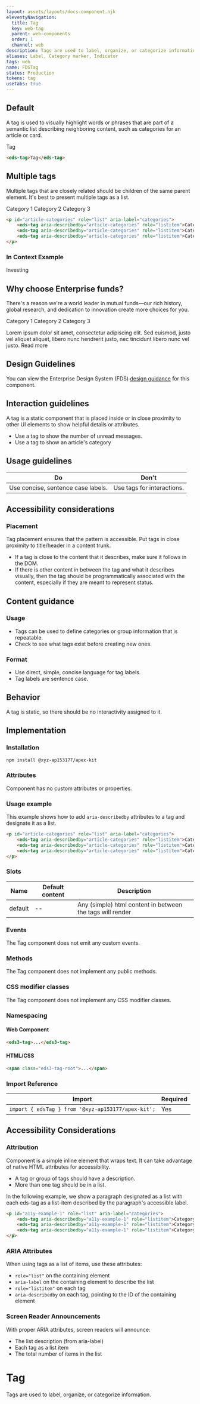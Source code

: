 ```yaml
---
layout: assets/layouts/docs-component.njk
eleventyNavigation:
  title: Tag
  key: web-tag
  parent: web-components
  order: 1
  channel: web
description: Tags are used to label, organize, or categorize information.
aliases: Label, Category marker, Indicator
tags: web
name: FDSTag
status: Production
tokens: tag
useTabs: true
---
```


<!-- SECTION: examples -->
## Default

A tag is used to visually highlight words or phrases that are part of a semantic list describing neighboring content, such as categories for an article or card.

<div class="example">
  <eds-tag>Tag</eds-tag>
</div>

```html
<eds-tag>Tag</eds-tag>
```

## Multiple tags

Multiple tags that are closely related should be children of the same parent element.
It's best to present multiple tags as a list.

<div class="example">
  <p id="article-categories" role="list" aria-label="categories">
    <eds-tag aria-describedby="article-categories" role="listitem">Category 1</eds-tag>
    <eds-tag aria-describedby="article-categories" role="listitem">Category 2</eds-tag>
    <eds-tag aria-describedby="article-categories" role="listitem">Category 3</eds-tag>
  </p>
</div>

```html
<p id="article-categories" role="list" aria-label="categories">
    <eds-tag aria-describedby="article-categories" role="listitem">Category 1</eds-tag>
    <eds-tag aria-describedby="article-categories" role="listitem">Category 2</eds-tag>
    <eds-tag aria-describedby="article-categories" role="listitem">Category 3</eds-tag>
</p>
```

### In Context Example

<div class="example">
  <eds-card>
    <div>
      <p class="eds-text--overline">Investing</p>
      <h2 class="eds-text--title">Why choose Enterprise funds?</h2>
      <p class="eds-text--paragraph-lede">
        There's a reason we're a world leader in mutual funds—our rich history, global research, and dedication to innovation create more choices for you.
      </p>
      <p id="article-categories" role="list" aria-label="categories">
        <eds-tag aria-describedby="article-categories" role="listitem">Category 1</eds-tag>
        <eds-tag aria-describedby="article-categories" role="listitem">Category 2</eds-tag>
        <eds-tag aria-describedby="article-categories" role="listitem">Category 3</eds-tag>
      </p>
    </div>
    <p class="eds-text--paragraph">
      Lorem ipsum dolor sit amet, consectetur adipiscing elit. Sed euismod, justo vel aliquet
      aliquet, libero nunc hendrerit justo, nec tincidunt libero nunc vel justo.
      <eds-link href="#">Read more</eds-link>
    </p>
  </eds-card>
</div>
<!-- ENDSECTION -->

<!-- SECTION: design -->
## Design Guidelines

You can view the Enterprise Design System (FDS) [design guidance](https://design.xyz.com/fds/web/content/tag/#visual-design-specifications) for this component.

## Interaction guidelines

A tag is a static component that is placed inside or in close proximity to other UI elements to show helpful details or attributes.

- Use a tag to show the number of unread messages.
- Use a tag to show an article's category

## Usage guidelines

| Do                                 | Don't                      |
| ---------------------------------- | -------------------------- |
| Use concise, sentence case labels. | Use tags for interactions. |


## Accessibility considerations

### Placement

Tag placement ensures that the pattern is accessible.
Put tags in close proximity to title/header in a content trunk.

- If a tag is close to the content that it describes, make sure it follows in the DOM.
- If there is other content in between the tag and what it describes visually, then the tag should be programmatically associated with the content, especially if they are meant to represent status.

## Content guidance

### Usage

- Tags can be used to define categories or group information that is repeatable.
- Check to see what tags exist before creating new ones.

### Format

- Use direct, simple, concise language for tag labels.
- Tag labels are sentence case.

## Behavior

A tag is static, so there should be no interactivity assigned to it.
<!-- ENDSECTION -->

<!-- SECTION: code -->
## Implementation

### Installation

```bash
npm install @xyz-ap153177/apex-kit
```

### Attributes

Component has no custom attributes or properties.

### Usage example

This example shows how to add `aria-describedby` attributes to a tag and designate it as a list.

```html
<p id="article-categories" role="list" aria-label="categories">
    <eds-tag aria-describedby="article-categories" role="listitem">Category 1</eds-tag>
    <eds-tag aria-describedby="article-categories" role="listitem">Category 2</eds-tag>
    <eds-tag aria-describedby="article-categories" role="listitem">Category 3</eds-tag>
</p>
```

### Slots

| **Name** | **Default content** | **Description** |
| -------- | ------------------- | --------------- |
| default  | -- | Any (simple) html content in between the tags will render |

### Events

The Tag component does not emit any custom events.

### Methods

The Tag component does not implement any public methods.

### CSS modifier classes

The Tag component does not implement any CSS modifier classes.

### Namespacing

#### Web Component
```html
<eds3-tag>...</eds3-tag>
```

#### HTML/CSS
```html
<span class="eds3-tag-root">...</span>
```

### Import Reference

| Import                                                                      | Required |
| --------------------------------------------------------------------------- | -------- |
| `import { edsTag } from '@xyz-ap153177/apex-kit';`                          | Yes      |
<!-- ENDSECTION -->

<!-- SECTION: accessibility -->
## Accessibility Considerations

### Attribution

Component is a simple inline element that wraps text. It can take advantage of native HTML attributes for accessibility.

- A tag or group of tags should have a description.
- More than one tag should be in a list.

In the following example, we show a paragraph designated as a list with each eds-tag as a list-item described by the paragraph's accessible label.

```html
<p id="a11y-example-1" role="list" aria-label="categories">
    <eds-tag aria-describedby="a11y-example-1" role="listitem">Category 1</eds-tag>
    <eds-tag aria-describedby="a11y-example-1" role="listitem">Category 2</eds-tag>
    <eds-tag aria-describedby="a11y-example-1" role="listitem">Category 3</eds-tag>
</p>
```

### ARIA Attributes

When using tags as a list of items, use these attributes:
- `role="list"` on the containing element
- `aria-label` on the containing element to describe the list
- `role="listitem"` on each tag
- `aria-describedby` on each tag, pointing to the ID of the containing element

### Screen Reader Announcements

With proper ARIA attributes, screen readers will announce:
- The list description (from aria-label)
- Each tag as a list item
- The total number of items in the list
<!-- ENDSECTION -->

<!-- This content will only be shown when tabs are not enabled -->
# Tag

Tags are used to label, organize, or categorize information.
